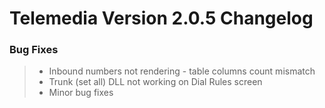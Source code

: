 # Telemedia Version 2.0.5 Changelog


### Bug Fixes

>* Inbound numbers not rendering - table columns count mismatch
>* Trunk (set all) DLL not working on Dial Rules screen
>* Minor bug fixes
